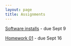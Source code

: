 ```yaml
---
layout: page
title: Assignments
---
```


[Software installs](00_computer_setup.html) - due Sept 9

[Homework 01](homework_01.html) - due Sept 16
